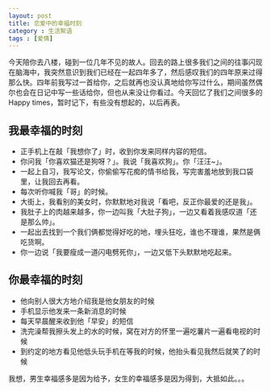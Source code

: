```yaml
---
layout: post
title: 恋爱中的幸福时刻	
category : 生活絮语
tags : [爱情]
---
```



今天陪你去八楼，碰到一位几年不见的故人。回去的路上很多我们之间的往事闪现在脑海中，我突然意识到我们已经在一起四年多了，然后感叹我们的四年原来过得那么快。四年前我写过一首给你，之后就再也没认真地给你写过什么，期间虽然偶尔也会在日记中写一些话给你，但也从来没让你看过。今天回忆了我们之间很多的Happy times，暂时记下，有些没有想起的，以后再表。

## 我最幸福的时刻

* 正手机上在敲「我想你了」时，收到你发来同样内容的短信。  
*  你问我「你喜欢猫还是狗呀？」。我说「我喜欢狗」。你「汪汪~」。
* 一起上自习，我写论文，你偷偷写花痴的情书给我，写完害羞地放到我口袋里，让我回去再看。
* 每次听你喊我「哥」的时候。
* 大街上，我看别的美女时，你默默地对我说「看吧，反正你最爱的还是我」。
* 我肚子上的肉越来越多，你一边叫我「大肚子狗」，一边又看着我感叹道「还是那么帅」。
* 一起出去找到一个我们俩都觉得好吃的地，埋头狂吃，谁也不理谁，果然是俩吃货啊。
* 你一边说「我要瘦成一道闪电劈死你」，一边又低下头默默地吃起来。

## 你最幸福的时刻

* 他向别人很大方地介绍我是他女朋友的时候
* 手机显示他发来一条新消息的时候
* 每天早晨醒来收到他「早安」的短信
* 洗完澡帮我擦头发上的水的时候，窝在对方的怀里一遍吃薯片一遍看电视的时候
* 到约定的地方看见他低头玩手机在等我的时候，他抬头看见我然后就笑了的时候

我想，男生幸福感多是因为给予，女生的幸福感多是因为得到，大抵如此。。。
				